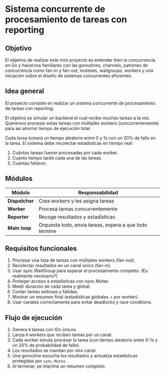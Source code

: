 # Sistema concurrente de procesamiento de tareas con reporting

## Objetivo
El objetivo de realizar este mini proyecto es entender bien la concurrencia en Go y hacernos familiares con las goroutines, channels, patrones de concurrencia como fan-in y fan-out, mutexes, waitgroups, workers y una iniciación sobre el diseño de sistemas concurrentes eficientes.

## Idea general
El proyecto consiste en realizar un sistema concurrente de procesamiento de tareas con reporting.

El objetivo es simular un backend el cual recibe muchas tareas a la vez. Queremos procesar estas tareas con múltiples workers (concurrentemente) para así ahorrar tiempo de ejecución total.

Cada tarea tomará un tiempo aleatorio entre 0 y 1s con un 20% de fallo en la tarea. El sistema debe recolectar estadísticas en tiempo real:
1. Cuántas tareas fueron procesadas por cada worker.
2. Cuánto tiempo tardó cada una de las tareas.
3. Cuántas fallaron.

## Módulos

| Módulo         | Responsabilidad                                        |  
| -------------- | ------------------------------------------------------ | 
| **Dispatcher** | Crea workers y les asigna tareas                       |
| **Worker**     | Procesa tareas concurrentemente                        |
| **Reporter**   | Recoge resultados y estadísticas                       |
| **Main loop**  | Orquesta todo, envía tareas, espera a que todo termine |

## Requisitos funcionales

1. Procesar una lista de tareas con múltiples workers (fan-out).
2. Recolectar resultados en un canal único (fan-in).
3. Usar sync.WaitGroup para esperar el procesamiento completo. (Es realmente necesario?)
4. Proteger acceso a estadísticas con sync.Mutex.
5. Medir duración de cada tarea y global.
6. Contar tareas exitosas y fallidas.
7. Mostrar un resumen final (estadísticas globales + por worker).
8. Usar canales correctamente para evitar deadlocks y race conditions.

## Flujo de ejecución

1. Genera `N` tareas con IDs únicos.
2. Lanza `M` workers que reciben tareas por un canal.
3. Cada worker simula procesar la tarea (con tiempo aleatorio entre 0-1s y un 20% de probabilidad de fallo).
4. Los resultados se mandan por otro canal.
5. Una goroutine escucha los resultados y actualiza estadísticas protegidas por `sync.Mutex`.
6. Al terminar, se imprime un resumen completo.
